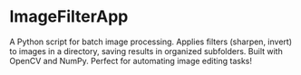 # ImageFilterApp
A Python script for batch image processing. Applies filters (sharpen, invert) to images in a directory, saving results in organized subfolders. Built with OpenCV and NumPy. Perfect for automating image editing tasks! 
